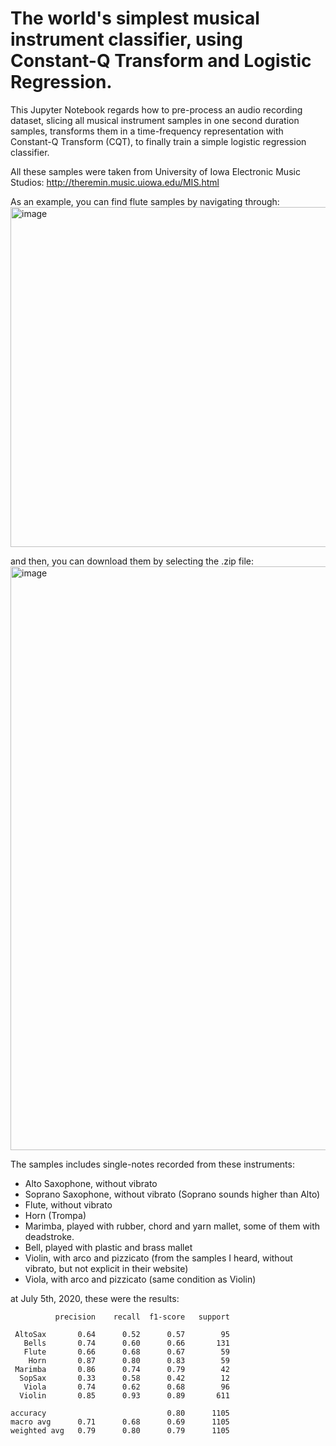 # The world's simplest musical instrument classifier, using Constant-Q Transform and Logistic Regression.

This Jupyter Notebook regards how to pre-process an audio recording dataset, slicing all musical instrument samples in one second duration samples, transforms them in a time-frequency representation with Constant-Q Transform (CQT), to finally train a simple logistic regression classifier.

All these samples were taken from University of Iowa Electronic Music Studios: http://theremin.music.uiowa.edu/MIS.html

As an example, you can find flute samples by navigating through:
<img width="544" alt="image" src="https://user-images.githubusercontent.com/10662585/136027024-a69ebd65-46df-4093-85ce-a8d28a57983b.png">

and then, you can download them by selecting the .zip file:
<img width="934" alt="image" src="https://user-images.githubusercontent.com/10662585/136027312-010037ab-4c0a-46af-86de-071e5998088f.png">


The samples includes single-notes recorded from these instruments:
- Alto Saxophone, without vibrato
- Soprano Saxophone, without vibrato (Soprano sounds higher than Alto)
- Flute, without vibrato
- Horn (Trompa)
- Marimba, played with rubber, chord and yarn mallet, some of them with deadstroke.
- Bell, played with plastic and brass mallet
- Violin, with arco and pizzicato (from the samples I heard, without vibrato, but not explicit in their website)
- Viola, with arco and pizzicato (same condition as Violin)

at July 5th, 2020, these were the results:

              precision    recall  f1-score   support

     AltoSax       0.64      0.52      0.57        95
       Bells       0.74      0.60      0.66       131
       Flute       0.66      0.68      0.67        59
        Horn       0.87      0.80      0.83        59
     Marimba       0.86      0.74      0.79        42
      SopSax       0.33      0.58      0.42        12
       Viola       0.74      0.62      0.68        96
      Violin       0.85      0.93      0.89       611

    accuracy                           0.80      1105
    macro avg      0.71      0.68      0.69      1105
    weighted avg   0.79      0.80      0.79      1105
